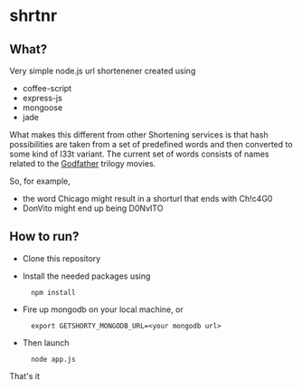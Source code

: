 # shrtnr

## What?
Very simple node.js url shortenener created using

* coffee-script
* express-js
* mongoose
* jade

What makes this different from other Shortening services
is that hash possibilities are taken from a set of predefined
words and then converted to some kind of l33t variant. The 
current set of words consists of names related to the 
[Godfather](http://www.imdb.com/title/tt0068646/) trilogy movies.

So, for example, 

 * the word Chicago might result in a shorturl that ends with
   Ch!c4G0
 * DonVito might end up being D0NvITO

## How to run?

* Clone this repository
* Install the needed packages using

		npm install

* Fire up mongodb on your local machine, or 

		export GETSHORTY_MONGODB_URL=<your mongodb url> 

* Then launch

		node app.js		

That's it

